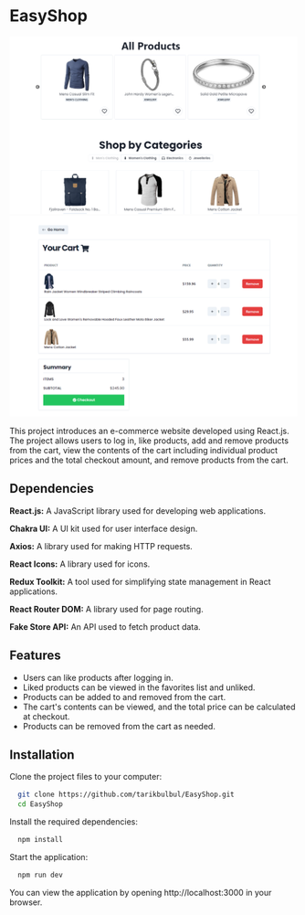 
# EasyShop

![EasyShop preview](https://github.com/tarikbulbul/EasyShop/blob/main/src/assets/project-preview.png?raw=true)
![EasyShop preview](https://github.com/tarikbulbul/EasyShop/blob/main/src/assets/project-preview-2.png?raw=true)

This project introduces an e-commerce website developed using React.js. The project allows users to log in, like products, add and remove products from the cart, view the contents of the cart including individual product prices and the total checkout amount, and remove products from the cart.

  
## Dependencies

**React.js:** A JavaScript library used for developing web applications.

**Chakra UI:** A UI kit used for user interface design.

**Axios:** A library used for making HTTP requests.

**React Icons:** A library used for icons.

**Redux Toolkit:** A tool used for simplifying state management in React applications.

**React Router DOM:** A library used for page routing.

**Fake Store API:** An API used to fetch product data.

  
## Features

- Users can like products after logging in.
- Liked products can be viewed in the favorites list and unliked.
- Products can be added to and removed from the cart.
- The cart's contents can be viewed, and the total price can be calculated at checkout.
- Products can be removed from the cart as needed.
  
## Installation

Clone the project files to your computer:

```bash 
  git clone https://github.com/tarikbulbul/EasyShop.git
  cd EasyShop
```
Install the required dependencies:

```bash 
  npm install
```
Start the application:

```bash 
  npm run dev
```

You can view the application by opening http://localhost:3000 in your browser.